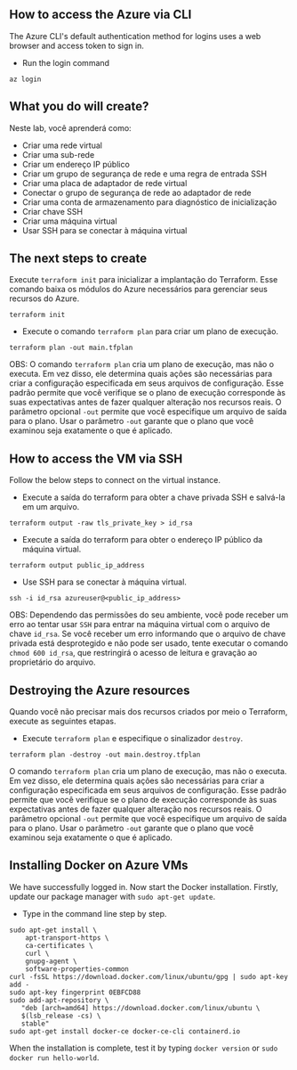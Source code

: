 ## How to access the Azure via CLI
The Azure CLI's default authentication method for logins uses a web browser and access token to sign in.

- Run the login command

```
az login
```

## What you do will create?
Neste lab, você aprenderá como:

- Criar uma rede virtual
- Criar uma sub-rede
- Criar um endereço IP público
- Criar um grupo de segurança de rede e uma regra de entrada SSH
- Criar uma placa de adaptador de rede virtual
- Conectar o grupo de segurança de rede ao adaptador de rede
- Criar uma conta de armazenamento para diagnóstico de inicialização
- Criar chave SSH
- Criar uma máquina virtual
- Usar SSH para se conectar à máquina virtual

## The next steps to create
Execute `terraform init` para inicializar a implantação do Terraform. Esse comando baixa os módulos do Azure necessários para gerenciar seus recursos do Azure.

`terraform init`

- Execute o comando `terraform plan` para criar um plano de execução.

`terraform plan -out main.tfplan`

OBS: O comando `terraform plan` cria um plano de execução, mas não o executa. Em vez disso, ele determina quais ações são necessárias para criar a configuração especificada em seus arquivos de configuração. Esse padrão permite que você verifique se o plano de execução corresponde às suas expectativas antes de fazer qualquer alteração nos recursos reais. O parâmetro opcional `-out` permite que você especifique um arquivo de saída para o plano. Usar o parâmetro `-out` garante que o plano que você examinou seja exatamente o que é aplicado.

## How to access the VM via SSH
Follow the below steps to connect on the virtual instance.

- Execute a saída do terraform para obter a chave privada SSH e salvá-la em um arquivo.

```
terraform output -raw tls_private_key > id_rsa
```

- Execute a saída do terraform para obter o endereço IP público da máquina virtual.

```
terraform output public_ip_address
```

- Use SSH para se conectar à máquina virtual.

```
ssh -i id_rsa azureuser@<public_ip_address>
```

OBS: Dependendo das permissões do seu ambiente, você pode receber um erro ao tentar usar `SSH` para entrar na máquina virtual com o arquivo de chave `id_rsa`. Se você receber um erro informando que o arquivo de chave privada está desprotegido e não pode ser usado, tente executar o comando `chmod 600 id_rsa`, que restringirá o acesso de leitura e gravação ao proprietário do arquivo.

## Destroying the Azure resources
Quando você não precisar mais dos recursos criados por meio o Terraform, execute as seguintes etapas.

- Execute `terraform plan` e especifique o sinalizador `destroy`.

```
terraform plan -destroy -out main.destroy.tfplan
```

O comando `terraform plan` cria um plano de execução, mas não o executa. Em vez disso, ele determina quais ações são necessárias para criar a configuração especificada em seus arquivos de configuração. Esse padrão permite que você verifique se o plano de execução corresponde às suas expectativas antes de fazer qualquer alteração nos recursos reais.
O parâmetro opcional `-out` permite que você especifique um arquivo de saída para o plano. Usar o parâmetro `-out` garante que o plano que você examinou seja exatamente o que é aplicado.

## Installing Docker on Azure VMs
We have successfully logged in. Now start the Docker installation. Firstly, update our package manager with `sudo apt-get update`.

- Type in the command line step by step.

```
sudo apt-get install \
    apt-transport-https \
    ca-certificates \
    curl \
    gnupg-agent \
    software-properties-common
curl -fsSL https://download.docker.com/linux/ubuntu/gpg | sudo apt-key add -
sudo apt-key fingerprint 0EBFCD88
sudo add-apt-repository \
   "deb [arch=amd64] https://download.docker.com/linux/ubuntu \
   $(lsb_release -cs) \
   stable"
sudo apt-get install docker-ce docker-ce-cli containerd.io
```

When the installation is complete, test it by typing `docker version` or `sudo docker run hello-world`.
